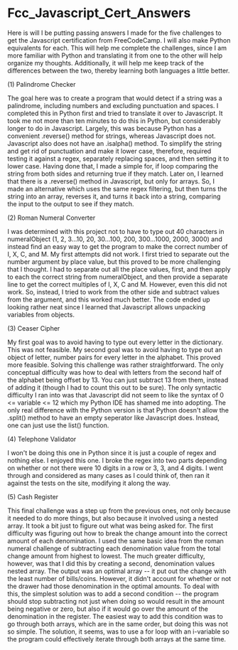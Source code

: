 # Fcc_Javascript_Cert_Answers

Here is will I be putting passing answers I made for the five challenges to get the Javascript certification from FreeCodeCamp. I will also make Python equivalents for each. This will help me complete the challenges, since I am more familiar with Python and translating it from one to the other will help organize my thoughts. Additionally, it will help me keep track of the differences between the two, thereby learning both languages a little better.

(1) Palindrome Checker 

The goal here was to create a program that would detect if a string was a palindrome, including numbers and excluding punctuation and spaces. 
I completed this in Python first and tried to translate it over to Javascript. It took me not more than ten minutes to do this in Python, but considerably longer to do in Javascript. Largely, this was because Python has a convenient .reverse() method for strings, whereas Javascript does not. Javascript also does not have an .isalpha() method. To simplify the string and get rid of punctuation and make it lower case, therefore, required testing it against a regex, separately replacing spaces, and then setting it to lower case. Having done that, I made a simple for, if loop comparing the string from both sides and returning true if they match.
Later on, I learned that there is a .reverse() method in Javascript, but only for arrays. So, I made an alternative which uses the same regex filtering, but then turns the string into an array, reverses it, and turns it back into a string, comparing the input to the output to see if they match.

(2) Roman Numeral Converter

I was determined with this project not to have to type out 40 characters in numeralObject (1, 2, 3...10, 20, 30...100, 200, 300...1000, 2000, 3000) and instead find an easy way to get the program to make the correct number of I, X, C, and M. My first attempts did not work. I first tried to separate out the number argument by place value, but this proved to be more challenging that I thought. I had to separate out all the place values, first, and then apply to each the correct string from numeralObject, and then provide a separate line to get the correct multiples of I, X, C and M. However, even this did not work. So, instead, I tried to work from the other side and subtract values from the argument, and this worked much better. The code ended up looking rather neat since I learned that Javascript allows unpacking variables from objects.

(3) Ceaser Cipher

My first goal was to avoid having to type out every letter in the dictionary. This was not feasible. My second goal was to avoid having to type out an object of letter, number pairs for every letter in the alphabet. This proved more feasible. Solving this challenge was rather straightforward. The only conceptual difficulty was how to deal with letters from the second half of the alphabet being offset by 13. You can just subtract 13 from them, instead of adding it (though I had to count this out to be sure). The only syntactic difficulty I ran into was that Javascript did not seem to like the syntax of 0 <= variable <= 12 which my Python IDE has shamed me into adopting. The only real difference with the Python version is that Python doesn't allow the .split() method to have an empty seperator like Javascript does. Instead, one can just use the list() function. 

(4) Telephone Validator

I won't be doing this one in Python since it is just a couple of regex and nothing else. I enjoyed this one. I broke the regex into two parts depending on whether or not there were 10 digits in a row or 3, 3, and 4 digits. I went through and considered as many cases as I could think of, then ran it against the tests on the site, modifying it along the way. 

(5) Cash Register

This final challenge was a step up from the previous ones, not only because it needed to do more things, but also because it involved using a nested array. It took a bit just to figure out what was being asked for. The first difficulty was figuring out how to break the change amount into the correct amount of each denomination. I used the same basic idea from the roman numeral challenge of subtracting each denomination value from the total change amount from highest to lowest. The much greater difficulty, however, was that I did this by creating a second, denomination values nested array. The output was an optimal array -- it put out the change with the least number of bills/coins. However, it didn't account for whether or not the drawer had those denomination in the optimal amounts. To deal with this, the simplest solution was to add a second condition -- the program should stop subtracting not just when doing so would result in the amount being negative or zero, but also if it would go over the amount of the denomination in the register. The easiest way to add this condition was to go through both arrays, which are in the same order, but doing this was not so simple. The solution, it seems, was to use a for loop with an i-variable so the program could effectively iterate through both arrays at the same time.
